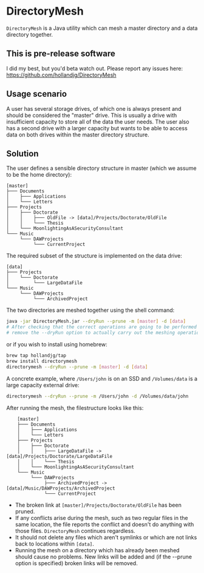 DirectoryMesh
==============

`DirectoryMesh` is a Java utility which can mesh a master directory and a data directory together. 

This is pre-release software
-----------------------------

I did my best, but you'd beta watch out. Please report any issues here: https://github.com/hollandjg/DirectoryMesh

Usage scenario
---------------

A user has several storage drives, of which one is always present and should be considered the "master" drive.
This is usually a drive with insufficient capacity to store all of the data the user needs.
The user also has a second drive with a larger capacity but wants to be able to access data on both drives within the
master directory structure.

Solution
---------

The user defines a sensible directory structure in master (which we assume to be the home directory):

    [master]
    ├─── Documents
    │    ├─── Applications
    │    └─── Letters
    ├─── Projects
    │    ├─── Doctorate
    │    │    ├─── OldFile -> [data]/Projects/Doctorate/OldFile
    │    │    └─── Thesis
    │    └─── MoonlightingAsASecurityConsultant
    └─── Music
         └─── DAWProjects
              └─── CurrentProject
              


The required subset of the structure is implemented on the data drive:

    [data]
    ├─── Projects
    │    └─── Doctorate
    │         └─── LargeDataFile
    └─── Music
         └─── DAWProjects
              └─── ArchivedProject
   
The two directories are meshed together using the shell command:

```bash
java -jar DirectoryMesh.jar --dryRun --prune -m [master] -d [data]
# After checking that the correct operations are going to be performed and dealing with any conflicts reported,
# remove the --dryRun option to actually carry out the meshing operation. 
```

or if you wish to install using homebrew:

```bash
brew tap hollandjg/tap 
brew install directorymesh
directorymesh --dryRun --prune -m [master] -d [data]
```

A concrete example, where `/Users/john` is on an SSD and `/Volumes/data` is a large capacity external drive:

```bash
directorymesh --dryRun --prune -m /Users/john -d /Volumes/data/john
```

After running the mesh, the filestructure looks like this:

        [master]
        ├─── Documents
        │    ├─── Applications
        │    └─── Letters
        ├─── Projects
        │    ├─── Doctorate
        │    │    ├─── LargeDataFile -> [data]/Projects/Doctorate/LargeDataFile
        │    │    └─── Thesis
        │    └─── MoonlightingAsASecurityConsultant
        └─── Music
             └─── DAWProjects
                  ├─── ArchivedProject -> [data]/Music/DAWProjects/ArchivedProject
                  └─── CurrentProject


 - The broken link at `[master]/Projects/Doctorate/OldFile` has been pruned. 
 - If any conflicts arise during the mesh, such as two regular files in the same location, the file reports the conflict and doesn't do anything with those files. `DirectoryMesh` continues regardless.
 - It should not delete any files which aren't symlinks or which are not links back to locations within `[data]`. 
 - Running the mesh on a directory which has already been meshed should cause no problems. New links will be added and (if the --prune option is specified) broken links will be removed. 
   